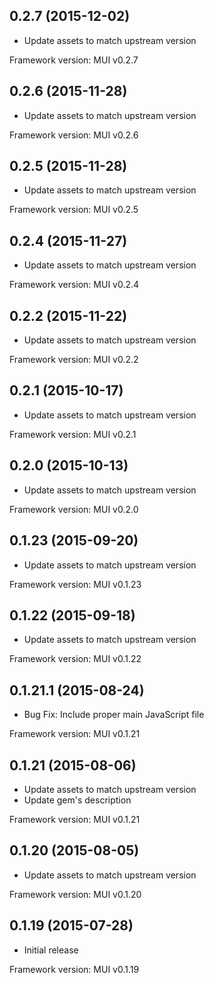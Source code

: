 ## 0.2.7 (2015-12-02)

- Update assets to match upstream version

Framework version: MUI v0.2.7

## 0.2.6 (2015-11-28)

- Update assets to match upstream version

Framework version: MUI v0.2.6

## 0.2.5 (2015-11-28)

- Update assets to match upstream version

Framework version: MUI v0.2.5

## 0.2.4 (2015-11-27)

- Update assets to match upstream version

Framework version: MUI v0.2.4

## 0.2.2 (2015-11-22)

- Update assets to match upstream version

Framework version: MUI v0.2.2

## 0.2.1 (2015-10-17)

- Update assets to match upstream version

Framework version: MUI v0.2.1

## 0.2.0 (2015-10-13)

- Update assets to match upstream version

Framework version: MUI v0.2.0

## 0.1.23 (2015-09-20)

- Update assets to match upstream version

Framework version: MUI v0.1.23

## 0.1.22 (2015-09-18)

- Update assets to match upstream version

Framework version: MUI v0.1.22

## 0.1.21.1 (2015-08-24)

- Bug Fix: Include proper main JavaScript file

Framework version: MUI v0.1.21

## 0.1.21 (2015-08-06)

- Update assets to match upstream version
- Update gem's description

Framework version: MUI v0.1.21

## 0.1.20 (2015-08-05)

- Update assets to match upstream version

Framework version: MUI v0.1.20

## 0.1.19 (2015-07-28)

- Initial release

Framework version: MUI v0.1.19